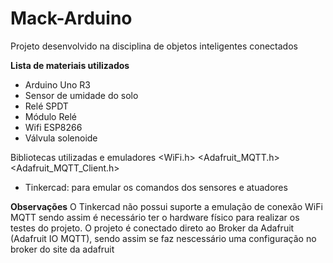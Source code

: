 # Mack-Arduino
Projeto desenvolvido na disciplina de objetos inteligentes conectados

**Lista de materiais utilizados**
- Arduino Uno R3
- Sensor de umidade do solo
- Relé SPDT
- Módulo Relé
- Wifi ESP8266
- Válvula solenoide

Bibliotecas utilizadas e emuladores
<WiFi.h>
<Adafruit_MQTT.h>
<Adafruit_MQTT_Client.h>
- Tinkercad: para emular os comandos dos sensores e atuadores

**Observações**
O Tinkercad não possui suporte a emulação de conexão WiFi MQTT sendo assim é necessário ter o hardware físico para realizar os testes do projeto.
O projeto é conectado direto ao Broker da Adafruit (Adafruit IO MQTT), sendo assim se faz nescessário uma configuração no broker do site da adafruit
